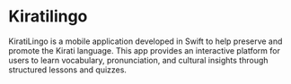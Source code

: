 # Kiratilingo
KiratiLingo is a mobile application developed in Swift to help preserve and promote the Kirati language. This app provides an interactive platform for users to learn vocabulary, pronunciation, and cultural insights through structured lessons and quizzes.
